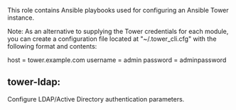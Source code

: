 This role contains Ansible playbooks used for configuring an
Ansible Tower instance.

Note: As an alternative to supplying the Tower credentials for
each module, you can create a configuration file located at
"~/.tower_cli.cfg" with the following format and contents:

host = tower.example.com
username = admin
password = adminpassword


tower-ldap:
---------------
Configure LDAP/Active Directory authentication parameters.

